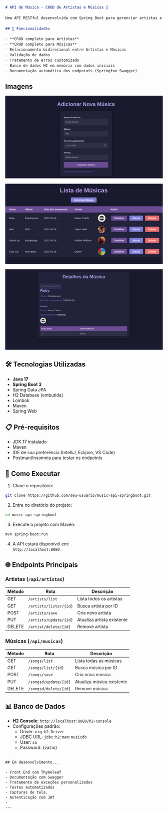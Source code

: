 ```markdown
# API de Música - CRUD de Artistas e Músicas 🎵

Uma API RESTful desenvolvida com Spring Boot para gerenciar artistas e suas músicas, com operações CRUD completas.

## 📌 Funcionalidades

- **CRUD completo para Artistas**
- **CRUD completo para Músicas**
- Relacionamento bidirecional entre Artistas e Músicas
- Validação de dados
- Tratamento de erros customizado
- Banco de dados H2 em memória com dados iniciais
- Documentação automática dos endpoints (Springfox Swagger)

```
## Imagens
![Image Alt](https://github.com/BrisaTielly/MelodyBase/blob/main/register.png?raw=true)

![Image Alt](https://github.com/BrisaTielly/MelodyBase/blob/main/list.png?raw=true)

![Image Alt](https://github.com/BrisaTielly/MelodyBase/blob/main/details.png?raw=true)


## 🛠 Tecnologias Utilizadas

- **Java 17**
- **Spring Boot 3**
- Spring Data JPA
- H2 Database (embutida)
- Lombok
- Maven
- Spring Web

## 📋 Pré-requisitos

- JDK 17 instalado
- Maven
- IDE de sua preferência (IntelliJ, Eclipse, VS Code)
- Postman/Insomnia para testar os endpoints

## 🚀 Como Executar

1. Clone o repositório:
```bash
git clone https://github.com/seu-usuario/music-api-springboot.git
```

2. Entre no diretório do projeto:
```bash
cd music-api-springboot
```

3. Execute o projeto com Maven:
```bash
mvn spring-boot:run
```

4. A API estará disponível em:  
`http://localhost:8080`


## 🌐 Endpoints Principais

### Artistas (`/api/artistas`)
| Método | Rota               | Descrição                  |
|--------|--------------------|----------------------------|
| GET    | `/artists/list`    | Lista todos os artistas    |
| GET    | `/artists/listar/{id}` | Busca artista por ID       |
| POST   | `/artists/save`    | Cria novo artista          |
| PUT    | `/artists/update/{id}` | Atualiza artista existente |
| DELETE | `/artist/delete/{id}` | Remove artista             |

### Músicas (`/api/musicas`)
| Método | Rota               | Descrição                |
|--------|--------------------|--------------------------|
| GET    | `/songs/list`     | Lista todas as músicas   |
| GET    | `/songs/list/{id}` | Busca música por ID      |
| POST   | `/songs/save`     | Cria nova música         |
| PUT    | `/songsd/update/{id}` | Atualiza música existente|
| DELETE | `/songsd/delete/{id}` | Remove música           |

## 📊 Banco de Dados
- **H2 Console**: `http://localhost:8080/h2-console`
- Configurações padrão:
  - Driver: `org.h2.Driver`
  - JDBC URL: `jdbc:h2:mem:musicdb`
  - User: `sa`
  - Password: (vazio)


```

## Em desenvolvimento...

- Front End com Thymeleaf
- Documentação com Swagger
- Tratamento de exceções personalizados 
- Testes automatizados
- Capturas de tela.
- Autenticação com JWT
- 
---
